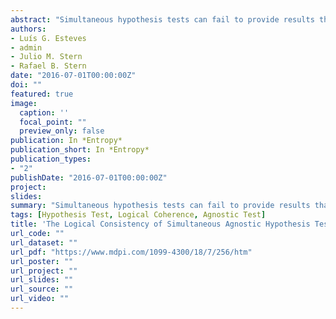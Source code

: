 ```yaml
---
abstract: "Simultaneous hypothesis tests can fail to provide results that meet logical requirements. For example, if A and B are two statements such that A implies B, there exist tests that, based on the same data, reject B but not A. Such outcomes are generally inconvenient to statisticians (who want to communicate the results to practitioners in a simple fashion) and non-statisticians (confused by conflicting pieces of information). Based on this inconvenience, one might want to use tests that satisfy logical requirements. However, Izbicki and Esteves shows that the only tests that are in accordance with three logical requirements (monotonicity, invertibility and consonance) are trivial tests based on point estimation, which generally lack statistical optimality. As a possible solution to this dilemma, this paper adapts the above logical requirements to agnostic tests, in which one can accept, reject or remain agnostic with respect to a given hypothesis. Each of the logical requirements is characterized in terms of a Bayesian decision theoretic perspective. Contrary to the results obtained for regular hypothesis tests, there exist agnostic tests that satisfy all logical requirements and also perform well statistically. In particular, agnostic tests that fulfill all logical requirements are characterized as region estimator-based tests. Examples of such tests are provided."
authors:
- Luís G. Esteves
- admin
- Julio M. Stern
- Rafael B. Stern
date: "2016-07-01T00:00:00Z"
doi: ""
featured: true
image:
  caption: ''
  focal_point: ""
  preview_only: false
publication: In *Entropy*
publication_short: In *Entropy*
publication_types:
- "2"
publishDate: "2016-07-01T00:00:00Z"
project: 
slides: 
summary: "Simultaneous hypothesis tests can fail to provide results that meet logical requirements. For example, A implies B, there exist tests that, based on the same data, reject B but not A. This paper develops logically-coherent agnostic tests that also perform well statistically. These tests are characterized as region estimator-based tests."
tags: [Hypothesis Test, Logical Coherence, Agnostic Test]
title: 'The Logical Consistency of Simultaneous Agnostic Hypothesis Tests'
url_code: ""
url_dataset: ""
url_pdf: "https://www.mdpi.com/1099-4300/18/7/256/htm"
url_poster: ""
url_project: ""
url_slides: ""
url_source: ""
url_video: ""
---
```


